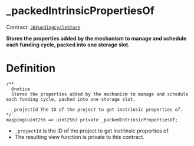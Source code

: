 # _packedIntrinsicPropertiesOf

Contract: [`JBFundingCycleStore`](../)​‌

**Stores the properties added by the mechanism to manage and schedule each funding cycle, packed into one storage slot.**

# Definition

```solidity
/** 
  @notice
  Stores the properties added by the mechanism to manage and schedule each funding cycle, packed into one storage slot.
  
  _projectId The ID of the project to get instrinsic properties of.
*/
mapping(uint256 => uint256) private _packedIntrinsicPropertiesOf;
```

* `_projectId` is the ID of the project to get instrinsic properties of.
* The resulting view function is private to this contract.
